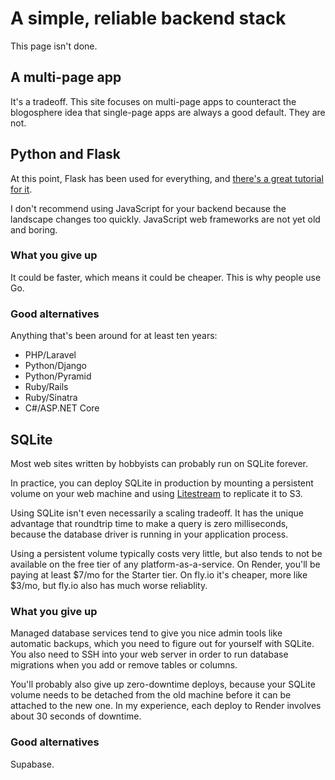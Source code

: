 # A simple, reliable backend stack

This page isn't done.

## A multi-page app

It's a tradeoff. This site focuses on multi-page apps to counteract the blogosphere idea that single-page apps are always a good default. They are not.

## Python and Flask

At this point, Flask has been used for everything, and [there's a great tutorial for it](https://blog.miguelgrinberg.com/post/the-flask-mega-tutorial-part-i-hello-world).

I don't recommend using JavaScript for your backend because the landscape changes too quickly. JavaScript web frameworks are not yet old and boring.

### What you give up

It could be faster, which means it could be cheaper. This is why people use Go.

### Good alternatives

Anything that's been around for at least ten years:

- PHP/Laravel
- Python/Django
- Python/Pyramid
- Ruby/Rails
- Ruby/Sinatra
- C#/ASP.NET Core

## SQLite

Most web sites written by hobbyists can probably run on SQLite forever.

In practice, you can deploy SQLite in production by mounting a persistent volume on your web machine and using [Litestream](https://litestream.io/) to replicate it to S3.

Using SQLite isn't even necessarily a scaling tradeoff. It has the unique advantage that roundtrip time to make a query is zero milliseconds, because the database driver is running in your application process.

Using a persistent volume typically costs very little, but also tends to not be available on the free tier of any platform-as-a-service. On Render, you'll be paying at least $7/mo for the Starter tier. On fly.io it's cheaper, more like $3/mo, but fly.io also has much worse reliablity.

### What you give up

Managed database services tend to give you nice admin tools like automatic backups, which you need to figure out for yourself with SQLite. You also need to SSH into your web server in order to run database migrations when you add or remove tables or columns.

You'll probably also give up zero-downtime deploys, because your SQLite volume needs to be detached from the old machine before it can be attached to the new one. In my experience, each deploy to Render involves about 30 seconds of downtime.

### Good alternatives

Supabase.
